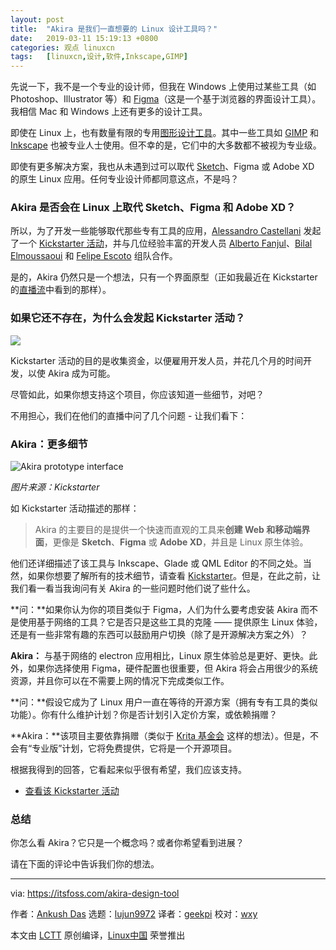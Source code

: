 ```yaml
---
layout: post
title:	"Akira 是我们一直想要的 Linux 设计工具吗？"
date:	2019-03-11 15:19:13 +0800 
categories:	观点 linuxcn 
tags:	[linuxcn,设计,软件,Inkscape,GIMP]
---
```



先说一下，我不是一个专业的设计师，但我在 Windows 上使用过某些工具（如 Photoshop、Illustrator 等）和 [Figma](https://www.figma.com/)（这是一个基于浏览器的界面设计工具）。我相信 Mac 和 Windows 上还有更多的设计工具。


即使在 Linux 上，也有数量有限的专用[图形设计工具](https://itsfoss.com/best-linux-graphic-design-software/)。其中一些工具如 [GIMP](https://itsfoss.com/gimp-2-10-release/) 和 [Inkscape](https://inkscape.org/) 也被专业人士使用。但不幸的是，它们中的大多数都不被视为专业级。


即使有更多解决方案，我也从未遇到过可以取代 [Sketch](https://www.sketchapp.com/)、Figma 或 Adobe XD 的原生 Linux 应用。任何专业设计师都同意这点，不是吗？


### Akira 是否会在 Linux 上取代 Sketch、Figma 和 Adobe XD？


所以，为了开发一些能够取代那些专有工具的应用，[Alessandro Castellani](https://github.com/Alecaddd) 发起了一个 [Kickstarter 活动](https://www.kickstarter.com/projects/alecaddd/akira-the-linux-design-tool/description)，并与几位经验丰富的开发人员 [Alberto Fanjul](https://github.com/albfan)、[Bilal Elmoussaoui](https://github.com/bilelmoussaoui) 和 [Felipe Escoto](https://github.com/Philip-Scott) 组队合作。


是的，Akira 仍然只是一个想法，只有一个界面原型（正如我最近在 Kickstarter 的[直播流](https://live.kickstarter.com/alessandro-castellani/live-stream/the-current-state-of-akira)中看到的那样）。


### 如果它还不存在，为什么会发起 Kickstarter 活动？


![](/Asserts/Images//attachment/album/201903/11/151916jy8z22l6j7xi823c.jpg)


Kickstarter 活动的目的是收集资金，以便雇用开发人员，并花几个月的时间开发，以使 Akira 成为可能。


尽管如此，如果你想支持这个项目，你应该知道一些细节，对吧？


不用担心，我们在他们的直播中问了几个问题 - 让我们看下：


### Akira：更多细节


![Akira prototype interface](/Asserts/Images//attachment/album/201903/11/151918uteeg1ectesecfoe.png)


*图片来源：Kickstarter*


如 Kickstarter 活动描述的那样：



> 
> Akira 的主要目的是提供一个快速而直观的工具来**创建 Web 和移动端界面**，更像是 **Sketch**、**Figma** 或 **Adob​​e XD**，并且是 Linux 原生体验。
> 
> 
> 


他们还详细描述了该工具与 Inkscape、Glade 或 QML Editor 的不同之处。当然，如果你想要了解所有的技术细节，请查看 [Kickstarter](https://www.kickstarter.com/projects/alecaddd/akira-the-linux-design-tool/description)。但是，在此之前，让我们看一看当我询问有关 Akira 的一些问题时他们说了些什么。


**问：**如果你认为你的项目类似于 Figma，人们为什么要考虑安装 Akira 而不是使用基于网络的工具？它是否只是这些工具的克隆 —— 提供原生 Linux 体验，还是有一些非常有趣的东西可以鼓励用户切换（除了是开源解决方案之外）？


**Akira：** 与基于网络的 electron 应用相比，Linux 原生体验总是更好、更快。此外，如果你选择使用 Figma，硬件配置也很重要，但 Akira 将会占用很少的系统资源，并且你可以在不需要上网的情况下完成类似工作。


**问：**假设它成为了 Linux 用户一直在等待的开源方案（拥有专有工具的类似功能）。你有什么维护计划？你是否计划引入定价方案，或依赖捐赠？


**Akira：**该项目主要依靠捐赠（类似于 [Krita 基金会](https://krita.org/en/about/krita-foundation/) 这样的想法）。但是，不会有“专业版”计划，它将免费提供，它将是一个开源项目。


根据我得到的回答，它看起来似乎很有希望，我们应该支持。


* [查看该 Kickstarter 活动](https://www.kickstarter.com/projects/alecaddd/akira-the-linux-design-tool/description)


### 总结


你怎么看 Akira？它只是一个概念吗？或者你希望看到进展？


请在下面的评论中告诉我们你的想法。




---


via: <https://itsfoss.com/akira-design-tool>


作者：[Ankush Das](https://itsfoss.com/author/ankush/) 选题：[lujun9972](https://github.com/lujun9972) 译者：[geekpi](https://github.com/geekpi) 校对：[wxy](https://github.com/wxy)


本文由 [LCTT](https://github.com/LCTT/TranslateProject) 原创编译，[Linux中国](https://linux.cn/) 荣誉推出
